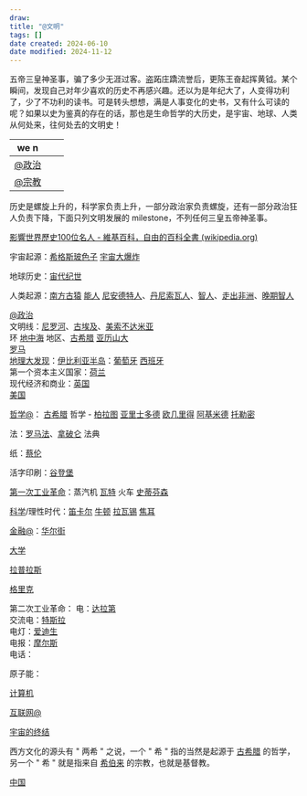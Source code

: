 ```yaml
---
draw:
title: "@文明"
tags: []
date created: 2024-06-10
date modified: 2024-11-12
---
```


五帝三皇神圣事，骗了多少无涯过客。盗跖庄蹻流誉后，更陈王奋起挥黄钺。某个瞬间，发现自己对年少喜欢的历史不再感兴趣。还以为是年纪大了，人变得功利了，少了不功利的读书。可是转头想想，满是人事变化的史书，又有什么可读的呢？如果以史为鉴真的存在的话，那也是生命哲学的大历史，是宇宙、地球、人类从何处来，往何处去的文明史！

<!-- more -->

| we n    |     |     |
| ------- | --- | --- |
| [@政治](@政治.md) |     |     |
| [@宗教](@宗教.md) |     |     |

历史是螺旋上升的，科学家负责上升，一部分政治家负责螺旋，还有一部分政治狂人负责下降，下面只列文明发展的 milestone，不列任何三皇五帝神圣事。

[影響世界歷史100位名人 - 維基百科，自由的百科全書 (wikipedia.org)](https://zh.wikipedia.org/zh-tw/%E5%BD%B1%E5%93%8D%E4%BA%BA%E7%B1%BB%E5%8E%86%E5%8F%B2%E8%BF%9B%E7%A8%8B%E7%9A%84100%E5%90%8D%E4%BA%BA%E6%8E%92%E8%A1%8C%E6%A6%9C)

宇宙起源：[希格斯玻色子](希格斯玻色子.md) [宇宙大爆炸](宇宙大爆炸.md)

地球历史：[宙代纪世](宙代纪世.md)

人类起源：[南方古猿](南方古猿.md) [能人](能人.md) [尼安德特人](尼安德特人.md)、[丹尼索瓦人](丹尼索瓦人.md)、[智人](智人.md)、[走出非洲](走出非洲.md)、[晚期智人](晚期智人.md)

[@政治](@政治.md)  
文明线：[尼罗河](尼罗河)、[古埃及](古埃及.md)、[美索不达米亚](美索不达米亚.md)  
		环 [地中海](地中海.md) 地区、[古希腊](古希腊.md) [亚历山大](亚历山大.md)  
		[罗马](罗马.md)  
		[地理大发现](地理大发现.md)：[伊比利亚半岛](伊比利亚半岛.md)：[葡萄牙](葡萄牙.md) [西班牙](西班牙.md)  
		第一个资本主义国家：[荷兰](荷兰.md)  
		现代经济和商业：[英国](英国.md)  
		[美国](美国.md)

[哲学@](哲学@.md)：
[古希腊](古希腊.md) 哲学 - [柏拉图](柏拉图.md) [亚里士多德](亚里士多德.md) [欧几里得](欧几里得.md) [阿基米德](阿基米德) [托勒密](托勒密.md)

法：[罗马法](罗马法.md)、[拿破仑](拿破仑.md) 法典

纸：[蔡伦](蔡伦)

活字印刷：[谷登堡](谷登堡)

[第一次工业革命](第一次工业革命.md)：蒸汽机 [瓦特](瓦特.md) 火车 [史蒂芬森](史蒂芬森.md)

[科学](科学.md)/理性时代：[笛卡尔](笛卡尔) [牛顿](牛顿.md) [拉瓦锡](拉瓦锡.md) [焦耳](焦耳.md)

[金融@](金融@.md)：[华尔街](华尔街.md)

[大学](2%20第二大脑/1%20知识/文明/大学.md)

[拉普拉斯](拉普拉斯.md)

[格里克](格里克)

第二次工业革命：
	电：[达拉第](达拉第)  
	交流电：[特斯拉](特斯拉.md)  
	电灯：[爱迪生](爱迪生.md)  
	电报：[摩尔斯](摩尔斯.md)  
	电话：

原子能：

[计算机](计算机.md)

[互联网@](互联网@.md)

[宇宙的终结](宇宙的终结.md)

西方文化的源头有 " 两希 " 之说，一个 " 希 " 指的当然是起源于 [古希腊](古希腊.md) 的哲学，另一个 " 希 " 就是指来自 [希伯来](希伯来) 的宗教，也就是基督教。

[中国](中国.md)
